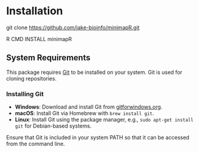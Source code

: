 # Installation
git clone https://github.com/jake-bioinfo/minimapR.git

R CMD INSTALL minimapR

## System Requirements

This package requires [Git](https://git-scm.com/) to be installed on your system. Git is used for cloning repositories.

### Installing Git

- **Windows**: Download and install Git from [gitforwindows.org](https://gitforwindows.org/).
- **macOS**: Install Git via Homebrew with `brew install git`.
- **Linux**: Install Git using the package manager, e.g., `sudo apt-get install git` for Debian-based systems.

Ensure that Git is included in your system PATH so that it can be accessed from the command line.
